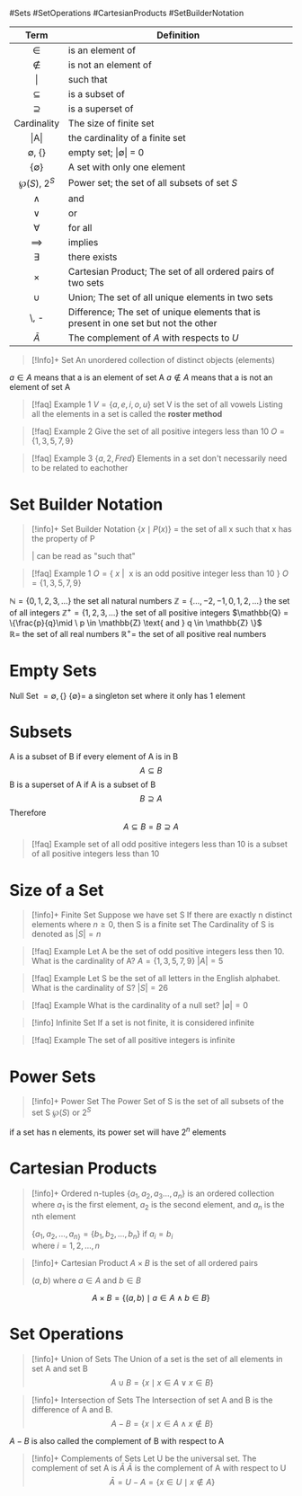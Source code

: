 #Sets #SetOperations #CartesianProducts #SetBuilderNotation




|       Term       | Definition                                                                          |
| :--------------: | ----------------------------------------------------------------------------------- |
|      $\in$       | is an element of                                                                    |
|     $\notin$     | is not an element of                                                                |
|        \|        | such that                                                                           |
|   $\subseteq$    | is a subset of                                                                      |
|   $\supseteq$    | is a superset of                                                                    |
|   Cardinality    | The size of finite set                                                              |
|      \|A\|       | the cardinality of a finite set                                                     |
| $\emptyset$, {}  | empty set; \|$\emptyset$\| = 0                                                      |
|  {$\emptyset$}   | A set with only one element                                                         |
| $\wp (S)$, $2^S$ | Power set; the set of all subsets of set $S$                                        |
|     $\land$      | and                                                                                 |
|      $\lor$      | or                                                                                  |
|    $\forall$     | for all                                                                             |
|    $\implies$    | implies                                                                             |
|    $\exists$     | there exists                                                                        |
|     $\times$     | Cartesian Product; The set of all ordered pairs of two sets                         |
|      $\cup$      | Union; The set of all unique elements in two sets                                   |
|  $\setminus$, -  | Difference; The set of unique elements that is present in one set but not the other |
|    $\bar{A}$     | The complement of $A$ with respects to $U$                                          |


> [!Info]+ Set
> An unordered collection of distinct objects (elements)

$a \in A$ means that a is an element of set A
$a \notin A$ means that a is not an element of set A


> [!faq] Example 1
> $V = \{a, e, i, o, u\}$ 
> set V is the set of all vowels
> Listing all the elements in a set is called the **roster method**

> [!faq] Example 2
> Give the set of all positive integers less than 10
> $O = \{1,3,5,7,9\}$

> [!faq] Example  3
> $\{a, 2, Fred\}$
> Elements in a set don't necessarily need to be related to eachother

# Set Builder Notation


> [!info]+ Set Builder Notation
> $\left\{x\mid P\left(x\right) \right\}$ = the set of all x such that x has the property of P
> 
> | can be read as "such that"


> [!faq] Example 1
> $O = \{\:x\:|\:$ x is an odd positive integer less than 10 $\}$
> $O = \{1,3,5,7,9\}$

$\mathbb{N} = \{0,1,2,3,\dots\}$ the set all natural numbers
$\mathbb{Z} = \{\dots,-2,-1,0,1,2,\dots\}$ the set of all integers
$\mathbb{Z^{+}} = \{1, 2, 3,\dots\}$ the set of all positive integers
$\mathbb{Q} = \{\frac{p}{q}\mid \ p \in \mathbb{Z} \text{ and } q \in \mathbb{Z} \}$  
$\mathbb{R} =$ the set of all real numbers
$\mathbb{R^{+}} =$ the set of all positive real numbers 
# Empty Sets
Null Set $= \emptyset , \{\}$ 
$\{\emptyset\} =$ a singleton set where it only has 1 element
# Subsets
A is a subset of B if every element of A is in B 
$$
A \subseteq B
$$
B is a superset of A if A is a subset of B
$$
B \supseteq A
$$
Therefore
$$
A \subseteq B = B \supseteq A
$$

> [!faq] Example
> set of all odd positive integers less than 10 is a subset of all positive integers less than 10

# Size of a Set

> [!info]+ Finite Set
> Suppose we have set S
> If there are exactly n distinct elements where $n \geq 0$, then S is a finite set
> The Cardinality of S is denoted as $|S|=n$

> [!faq] Example
> Let A be the set of odd positive integers less then 10. What is the cardinality of A?
> $A=\{1,3,5,7,9\}$
> $|A|=5$

> [!faq] Example
> Let S be the set of all letters in the English alphabet. What is the cardinality of S?
> $|S|=26$

> [!faq] Example
> What is the cardinality of a null set?
> $|\emptyset|=0$ 

> [!info] Infinite Set
> If a set is not finite, it is considered infinite

> [!faq] Example
> The set of all positive integers is infinite
# Power Sets

> [!info]+ Power Set
> The Power Set of S is the set of all subsets of the set S
> $\wp(S)$ or $2^S$

if a set has n elements, its power set will have $2^n$ elements
# Cartesian Products

> [!info]+ Ordered n-tuples
> $\{a_1,a_2,a_3\dots,a_n\}$ is an ordered collection where $a_1$ is the first element, $a_2$ is the second element, and $a_n$ is the nth element
>
> $\{a_1,a_2,\dots,a_{n\}}=\{b_1,b_2,\dots,b_n\}$ 
> if $a_i=b_i$  
> where  $i=1,2,\dots,n$

> [!info]+ Cartesian Product
> $A\times B$ is the set of all ordered pairs
> 
> $(a,b)$ 
> where $a \in A$ and $b \in B$
>
$$
A \times B = \{(a,b) \mid {a \in A} \land {b\in B}\}
$$
# Set Operations

> [!info]+ Union of Sets
> The Union of a set is the set of all elements in set A and set B
$$
A \cup B = \{x\mid x\in A \lor x\in B\}
$$

> [!info]+ Intersection of Sets
> The Intersection of set A and B is the difference of A and B.
$$
A - B = \{x \mid x \in A \land x \notin B\} 
$$

$A - B$ is also called the complement of B with respect to A


> [!info]+ Complements of Sets
> Let U be the universal set. The complement of set A is $\bar{A}$
> $\bar{A}$ is the complement of A with respect to U
$$
\bar{A} = U - A = \{x \in U \mid x \notin A\}
$$


